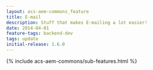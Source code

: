 ```yaml
---
layout: acs-aem-commons_feature
title: E-mail
description: Stuff that makes E-mailing a lot easier! 
date: 2014-04-01
feature-tags: backend-dev
tags: update
initial-release: 1.6.0
---
```


{% include acs-aem-commons/sub-features.html %}
